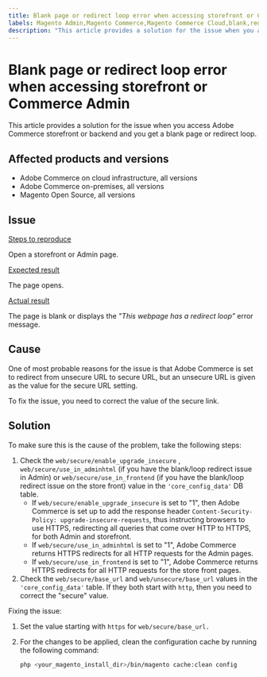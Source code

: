 ```yaml
---
title: Blank page or redirect loop error when accessing storefront or Commerce Admin
labels: Magento Admin,Magento Commerce,Magento Commerce Cloud,blank,redirect,troubleshooting,Commerce Admin,Adobe Commerce,cloud infrastructure,on-premises,Magento Open Source
description: "This article provides a solution for the issue when you access Adobe Commerce storefront or backend and you get a blank page or redirect loop."
---
```


# Blank page or redirect loop error when accessing storefront or Commerce Admin

This article provides a solution for the issue when you access Adobe Commerce storefront or backend and you get a blank page or redirect loop.

## Affected products and versions

* Adobe Commerce on cloud infrastructure, all versions
* Adobe Commerce on-premises, all versions
* Magento Open Source, all versions

## Issue

 <u>Steps to reproduce</u>

Open a storefront or Admin page.

 <u>Expected result</u>

The page opens.

 <u>Actual result</u>

The page is blank or displays the *"This webpage has a redirect loop"* error message.

## Cause

One of most probable reasons for the issue is that Adobe Commerce is set to redirect from unsecure URL to secure URL, but an unsecure URL is given as the value for the secure URL setting.

To fix the issue, you need to correct the value of the secure link.

## Solution

To make sure this is the cause of the problem, take the following steps:

1. Check the `web/secure/enable_upgrade_insecure` , `web/secure/use_in_adminhtml` (if you have the blank/loop redirect issue in Admin) or `web/secure/use_in_frontend` (if you have the blank/loop redirect issue on the store front) value in the `'core_config_data'` DB table.
    * If `web/secure/enable_upgrade_insecure` is set to "1", then Adobe Commerce is set up to add the response header `Content-Security-Policy: upgrade-insecure-requests`, thus instructing browsers to use HTTPS, redirecting all queries that come over HTTP
    to HTTPS, for both Admin and storefront.
    * If `web/secure/use_in_adminhtml` is set to "1", Adobe Commerce returns HTTPS redirects for all HTTP requests for the Admin pages.
    * If `web/secure/use_in_frontend` is set to "1", Adobe Commerce returns HTTPS redirects for all HTTP requests for the store front pages.
1. Check the `web/secure/base_url` and `web/unsecure/base_url` values in the `'core_config_data'` table. If they both start with    `http`, then you need to correct the "secure" value.

Fixing the issue:

1. Set the value starting with `https` for `web/secure/base_url.`
1. For the changes to be applied, clean the configuration cache by running the following command:

    ```bash
    php <your_magento_install_dir>/bin/magento cache:clean config
    ``` 

